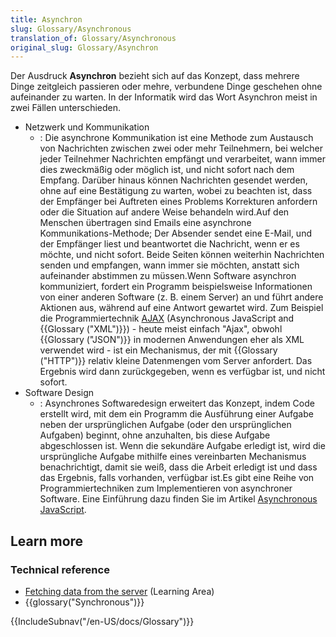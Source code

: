 ```yaml
---
title: Asynchron
slug: Glossary/Asynchronous
translation_of: Glossary/Asynchronous
original_slug: Glossary/Asynchron
---
```

Der Ausdruck **Asynchron** bezieht sich auf das Konzept, dass mehrere Dinge zeitgleich passieren oder mehre, verbundene Dinge geschehen ohne aufeinander zu warten. In der Informatik wird das Wort Asynchron meist in zwei Fällen unterschieden.

- Netzwerk und Kommunikation
  - : Die asynchrone Kommunikation ist eine Methode zum Austausch von Nachrichten zwischen zwei oder mehr Teilnehmern, bei welcher jeder Teilnehmer Nachrichten empfängt und verarbeitet, wann immer dies zweckmäßig oder möglich ist, und nicht sofort nach dem Empfang. Darüber hinaus können Nachrichten gesendet werden, ohne auf eine Bestätigung zu warten, wobei zu beachten ist, dass der Empfänger bei Auftreten eines Problems Korrekturen anfordern oder die Situation auf andere Weise behandeln wird.Auf den Menschen übertragen sind Emails eine asynchrone Kommunikations-Methode; Der Absender sendet eine E-Mail, und der Empfänger liest und beantwortet die Nachricht, wenn er es möchte, und nicht sofort. Beide Seiten können weiterhin Nachrichten senden und empfangen, wann immer sie möchten, anstatt sich aufeinander abstimmen zu müssen.Wenn Software asynchron kommuniziert, fordert ein Programm beispielsweise Informationen von einer anderen Software (z. B. einem Server) an und führt andere Aktionen aus, während auf eine Antwort gewartet wird. Zum Beispiel die Programmiertechnik [AJAX](/de/docs/Web/Guide/AJAX) (Asynchronous JavaScript and {{Glossary ("XML")}}) - heute meist einfach "Ajax", obwohl {{Glossary ("JSON")}} in modernen Anwendungen eher als XML verwendet wird - ist ein Mechanismus, der mit {{Glossary ("HTTP")}} relativ kleine Datenmengen vom Server anfordert. Das Ergebnis wird dann zurückgegeben, wenn es verfügbar ist, und nicht sofort.
- Software Design
  - : Asynchrones Softwaredesign erweitert das Konzept, indem Code erstellt wird, mit dem ein Programm die Ausführung einer Aufgabe neben der ursprünglichen Aufgabe (oder den ursprünglichen Aufgaben) beginnt, ohne anzuhalten, bis diese Aufgabe abgeschlossen ist. Wenn die sekundäre Aufgabe erledigt ist, wird die ursprüngliche Aufgabe mithilfe eines vereinbarten Mechanismus benachrichtigt, damit sie weiß, dass die Arbeit erledigt ist und dass das Ergebnis, falls vorhanden, verfügbar ist.Es gibt eine Reihe von Programmiertechniken zum Implementieren von asynchroner Software. Eine Einführung dazu finden Sie im Artikel [Asynchronous JavaScript](/de/docs/Learn/JavaScript/Asynchronous).

## Learn more

### Technical reference

- [Fetching data from the server](/de/docs/Learn/JavaScript/Client-side_web_APIs/Fetching_data) (Learning Area)
- {{glossary("Synchronous")}}

{{IncludeSubnav("/en-US/docs/Glossary")}}

